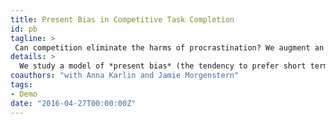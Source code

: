 ```yaml
---
title: Present Bias in Competitive Task Completion
id: pb
tagline: >
 Can competition eliminate the harms of procrastination? We augment an existing model of present bias in task completion with a unique competitive twist, and find that a small amount of competition alleviates the significant harms of procrastination.
details: >
  We study a model of *present bias* (the tendency to prefer short term gains) in task completion, which is modelled by graph traversals.  Existing research shows that procrastination can come at a significant cost: biased agents can take *exponentially* more costly paths through a given graph. We augment this model by having two agents compete to finish the task first, with the winner getting a reward. We show that, for any graph, a *constant* amount of reward convinces biased agents to behave optimally, even when their natural behavior would have exponentially higher cost. The amount of reward needed to guarantee optimal behavior with competition is also significantly less (in general) than several non-competitive reward schemes in the existing literature. We build on a model originally proposed by Jon Kleinberg and Sigal Oren <a href="https://arxiv.org/abs/1405.1254"></a>.
coauthors: "with Anna Karlin and Jamie Morgenstern"
tags:
- Demo
date: "2016-04-27T00:00:00Z"
---
```

